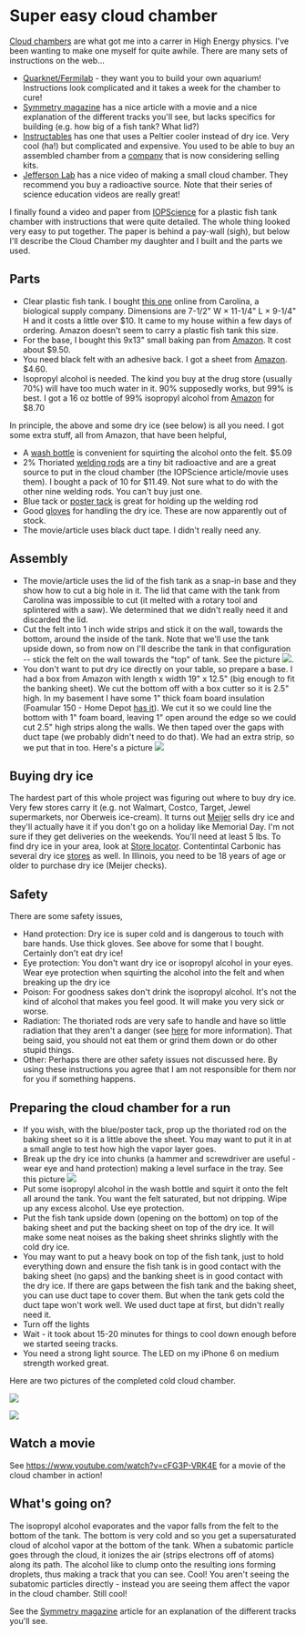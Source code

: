 # Super easy cloud chamber

[Cloud chambers](https://en.wikipedia.org/wiki/Cloud_chamber) are what got me into a carrer in High Energy physics. I've been wanting to make one myself for quite awhile. There are many sets of instructions on the web...

* [Quarknet/Fermilab](http://quarknet.fnal.gov/resources/QN_CloudChamberV1_4.pdf) - they want you to build your own aquarium! Instructions look complicated and it takes a week for the chamber to cure!
* [Symmetry magazine](http://www.symmetrymagazine.org/article/january-2015/how-to-build-your-own-particle-detector) has a nice article with a movie and a nice explanation of the different tracks you'll see, but lacks specifics for building (e.g. how big of a fish tank? What lid?)
* [Instructables](http://www.instructables.com/id/Make-a-Cloud-Chamber-using-Peltier-Coolers/) has one that uses a Peltier cooler instead of dry ice. Very cool (ha!) but complicated and expensive. You used to be able to buy an assembled chamber from a [company](http://www.nothinglabs.com/electroniccloudchamber/) that is now considering selling kits. 
* [Jefferson Lab](http://education.jlab.org/frost/cloud_chamber.html) has a nice video of making a small cloud chamber. They recommend you buy a radioactive source. Note that their series of science education videos are really great! 

I finally found a video and paper from [IOPScience](http://iopscience.iop.org/article/10.1088/0031-9120/47/3/338/meta) for a plastic fish tank chamber with instructions that were quite detailed. The whole thing looked very easy to put together. The paper is behind a pay-wall (sigh), but below I'll describe the Cloud Chamber my daughter and I built and the parts we used. 

## Parts

* Clear plastic fish tank. I bought [this one](http://www.carolina.com/animal-habitats/clear-view-plastic-aquariumterrarium-medium/674339B.pr?question=) online from Carolina, a biological supply company. Dimensions are 7-1/2" W × 11-1/4" L × 9-1/4" H and it costs a little over $10. It came to my house within a few days of ordering. Amazon doesn't seem to carry a plastic fish tank this size. 
* For the base, I bought this 9x13" small baking pan from [Amazon](https://www.amazon.com/gp/product/B00K4TH7TY/ref=oh_aui_detailpage_o01_s00?ie=UTF8&psc=1). It cost about $9.50. 
* You need black felt with an adhesive back. I got a sheet from [Amazon](https://www.amazon.com/gp/product/B0054G5XA2/ref=od_aui_detailpages00?ie=UTF8&psc=1). $4.60.
* Isopropyl alcohol is needed. The kind you buy at the drug store (usually 70%) will have too much water in it. 90% supposedly works, but 99% is best. I got a 16 oz bottle of 99% isopropyl alcohol from [Amazon](https://www.amazon.com/gp/product/B001B5JT8C/ref=od_aui_detailpages01?ie=UTF8&psc=1) for $8.70

In principle, the above and some dry ice (see below) is all you need. I got some extra stuff, all from Amazon, that have been helpful,

* A [wash bottle](https://www.amazon.com/gp/product/B005Z4RGQW/ref=od_aui_detailpages00?ie=UTF8&psc=1) is convenient for squirting the alcohol onto the felt. $5.09
* 2% Thoriated [welding rods](https://www.amazon.com/gp/product/B01BKYV9JU/ref=od_aui_detailpages00?ie=UTF8&psc=1) are a tiny bit radioactive and are a great source to put in the cloud chamber (the IOPScience article/movie uses them). I bought a pack of 10 for $11.49. Not sure what to do with the other nine welding rods. You can't buy just one.
* Blue tack or [poster tack](https://www.amazon.com/gp/product/B000BKQDB4/ref=od_aui_detailpages00?ie=UTF8&psc=1) is great for holding up the welding rod
* Good [gloves](https://www.amazon.com/gp/product/B06Y13FZ45/ref=od_aui_detailpages00?ie=UTF8&psc=1) for handling the dry ice. These are now apparently out of stock.
* The movie/article uses black duct tape. I didn't really need any. 

## Assembly

* The movie/article uses the lid of the fish tank as a snap-in base and they show how to cut a big hole in it. The lid that came with the tank from Carolina was impossible to cut (it melted with a rotary tool and splintered with a saw). We determined that we didn't really need it and discarded the lid.
* Cut the felt into 1 inch wide strips and stick it on the wall, towards the bottom, around the inside of the tank. Note that we'll use the tank upside down, so from now on I'll describe the tank in that configuration -- stick the felt on the wall towards the "top" of tank. See the picture ![](tank.png).
* You don't want to put dry ice directly on your table, so prepare a base. I had a box from Amazon with length x width 19" x 12.5" (big enough to fit the banking sheet). We cut the bottom off with a box cutter so it is 2.5" high. In my basement I have some 1" thick foam board insulation (Foamular 150 - Home Depot [has it](http://www.homedepot.com/p/Project-Panels-FOAMULAR-1-in-x-2-ft-x-2-ft-R-5-Insulation-Sheathing-PP1/203553730)). We cut it so we could line the bottom with 1" foam board, leaving 1" open around the edge so we could cut 2.5" high strips along the walls. We then taped over the gaps with duct tape (we probably didn't need to do that). We had an extra strip, so we put that in too. Here's a picture ![](tray.png)

## Buying dry ice

The hardest part of this whole project was figuring out where to buy dry ice. Very few stores carry it (e.g. not Walmart, Costco, Target, Jewel supermarkets, nor Oberweis ice-cream). It turns out [Meijer](https://www.meijer.com/catalog/search_command.cmd?keyword=dry+ice&tierId=) sells dry ice and they'll actually have it if you don't go on a holiday like Memorial Day. I'm not sure if they get deliveries on the weekends. You'll need at least 5 lbs. To find dry ice in your area, look at [Store locator](http://dryiceideas.com). Contentintal Carbonic has several dry ice [stores](https://www.continentalcarbonic.com/where-to-buy-dry-ice19680.html) as well. In Illinois, you need to be 18 years of age or older to purchase dry ice (Meijer checks). 

## Safety

There are some safety issues,

* Hand protection: Dry ice is super cold and is dangerous to touch with bare hands. Use thick gloves. See above for some that I bought. Certainly don't eat dry ice!
* Eye protection: You don't want dry ice or isopropyl alcohol in your eyes. Wear eye protection when squirting the alcohol into the felt and when breaking up the dry ice
* Poison: For goodness sakes don't drink the isopropyl alcohol. It's not the kind of alcohol that makes you feel good. It will make you very sick or worse. 
* Radiation: The thoriated rods are very safe to handle and have so little radiation that they aren't a danger (see [here](http://www.twi-global.com/technical-knowledge/faqs/health-and-safety-faqs/faq-the-use-of-thoriated-tungsten-electrodes/) for more information). That being said, you should not eat them or grind them down or do other stupid things. 
* Other: Perhaps there are other safety issues not discussed here. By using these instructions you agree that I am not responsible for them nor for you if something happens. 

## Preparing the cloud chamber for a run

* If you wish, with the blue/poster tack, prop up the thoriated rod on the baking sheet so it is a little above the sheet. You may want to put it in at a small angle to test how high the vapor layer goes.
* Break up the dry ice into chunks (a hammer and screwdriver are useful - wear eye and hand protection) making a level surface in the tray. See this picture ![](dryice.png)
* Put some isopropyl alcohol in the wash bottle and squirt it onto the felt all around the tank. You want the felt saturated, but not dripping. Wipe up any excess alcohol. Use eye protection. 
* Put the fish tank upside down (opening on the bottom) on top of the baking sheet and put the backing sheet on top of the dry ice. It will make some neat noises as the baking sheet shrinks slightly with the cold dry ice. 
* You may want to put a heavy book on top of the fish tank, just to hold everything down and ensure the fish tank is in good contact with the baking sheet (no gaps) and the banking sheet is in good contact with the dry ice. If there are gaps between the fish tank and the baking sheet, you can use duct tape to cover them. But when the tank gets cold the duct tape won't work well. We used duct tape at first, but didn't really need it.
* Turn off the lights
* Wait - it took about 15-20 minutes for things to cool down enough before we started seeing tracks. 
* You need a strong light source. The LED on my iPhone 6 on medium strength worked great. 

Here are two pictures of the completed cold cloud chamber.

![](completed1.png)

![](completed2.png)

## Watch a movie

See https://www.youtube.com/watch?v=cFG3P-VRK4E for a movie of the cloud chamber in action!

## What's going on?

The isopropyl alcohol evaporates and the vapor falls from the felt to the bottom of the tank. The bottom is very cold and so you get a supersaturated cloud of alcohol vapor at the bottom of the tank. When a subatomic particle goes through the cloud, it ionizes the air (strips electrons off of atoms) along its path. The alcohol like to clump onto the resulting ions forming droplets, thus making a track that you can see. Cool! You aren't seeing the subatomic particles directly - instead you are seeing them affect the vapor in the cloud chamber. Still cool!

See the [Symmetry magazine](http://www.symmetrymagazine.org/article/january-2015/how-to-build-your-own-particle-detector) article for an explanation of the different tracks you'll see. 
